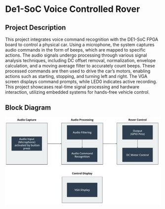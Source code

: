 # De1-SoC Voice Controlled Rover

## Project Description
This project integrates voice command recognition with the DE1-SoC FPGA board to control a physical car. Using a microphone, the system captures audio commands in the form of beeps, which are mapped to specific actions. The audio signals undergo processing through various signal analysis techniques, including DC offset removal, normalization, envelope calculation, and a moving average filter to accurately count beeps. These processed commands are then used to drive the car’s motors, enabling actions such as starting, stopping, and turning left and right. The VGA screen displays command prompts, while LED0 indicates active recording. This project showcases real-time signal processing and hardware interaction, utilizing embedded systems for hands-free vehicle control.

## Block Diagram

![Block Diagram](Block_Diagram.jpg)